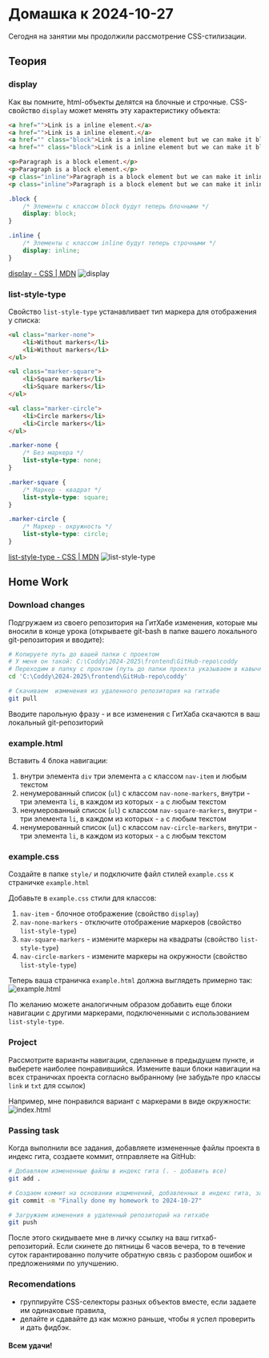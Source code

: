 # Домашка к 2024-10-27

Сегодня на занятии мы продолжили рассмотрение CSS-стилизации.

## Теория

### display
Как вы помните, html-объекты делятся на блочные и строчные. CSS-свойство `display` может менять эту характеристику объекта:
```html
<a href="">Link is a inline element.</a>
<a href="">Link is a inline element.</a>
<a href="" class="block">Link is a inline element but we can make it block.</a>
<a href="" class="block">Link is a inline element but we can make it block.</a>

<p>Paragraph is a block element.</p>
<p>Paragraph is a block element.</p>
<p class="inline">Paragraph is a block element but we can make it inline.</p>
<p class="inline">Paragraph is a block element but we can make it inline.</p>
```
```css
.block {
    /* Элементы с классом block будут теперь блочными */
    display: block;
}

.inline {
    /* Элементы с классом inline будут теперь строчными */
    display: inline;
}
```
[display - CSS | MDN](https://developer.mozilla.org/ru/docs/Web/CSS/display)
![display](./pics/2024-10-27_demo-display.png)

### list-style-type
Свойство `list-style-type` устанавливает тип маркера для отображения у списка:
```html
<ul class="marker-none">
    <li>Without markers</li>
    <li>Without markers</li>
</ul>

<ul class="marker-square">
    <li>Square markers</li>
    <li>Square markers</li>
</ul>

<ul class="marker-circle">
    <li>Circle markers</li>
    <li>Circle markers</li>
</ul>
```
```css
.marker-none {
    /* Без маркера */
    list-style-type: none;
}

.marker-square {
    /* Маркер - квадрат */
    list-style-type: square;
}

.marker-circle {
    /* Маркер - окружность */
    list-style-type: circle;
}
```
[list-style-type - CSS | MDN](https://developer.mozilla.org/en-US/docs/Web/CSS/list-style-type)
![list-style-type](./pics/2024-10-27_demo-list-style-type.png)

## Home Work

### Download changes
Подгружаем из своего репозитория на ГитХабе изменения, которые мы вносили в конце урока (открываете git-bash в папке вашего локального git-репозитория и вводите):
```bash
# Копируете путь до вашей папки с проектом
# У меня он такой: C:\Coddy\2024-2025\frontend\GitHub-repo\coddy
# Переходим в папку с проктом (путь до папки проекта указываем в кавычках, иначе гит-баш может ругаться)
cd 'C:\Coddy\2024-2025\frontend\GitHub-repo\coddy'

# Скачиваем  изменения из удаленного репозитория на гитхабе
git pull
```
Вводите парольную фразу - и все изменения с ГитХаба скачаются в ваш локальный git-репозиторий

### example.html
Вставить 4 блока навигации:
1) внутри элемента `div` три элемента `a` с классом `nav-item` и любым текстом
2) ненумерованный список (`ul`) с классом `nav-none-markers`, внутри - три элемента `li`, в каждом из которых - `a` с любым текстом
3) ненумерованный список (`ul`) с классом `nav-square-markers`, внутри - три элемента `li`, в каждом из которых - `a` с любым текстом
4) ненумерованный список (`ul`) с классом `nav-circle-markers`, внутри - три элемента `li`, в каждом из которых - `a` с любым текстом

### example.css
Создайте в папке `style/` и подключите файл стилей `example.css` к страничке `example.html`

Добавьте в `example.css` стили для классов:
1) `nav-item` - блочное отображение (свойство `display`)
2) `nav-none-markers` - отключите отображение маркеров (свойство `list-style-type`)
3) `nav-square-markers` - измените маркеры на квадраты (свойство `list-style-type`)
4) `nav-circle-markers` - измените маркеры на окружности (свойство `list-style-type`)

Теперь ваша страничка `example.html` должна выглядеть примерно так:
![example.html](./pics/2024-10-27_types.png)

По желанию можете аналогичным образом добавить еще блоки навигации с другими маркерами, подключенными с использованием `list-style-type`.

### Project
Рассмотрите варианты навигации, сделанные в предыдущем пункте, и выберете наиболее понравившийся. Измените ваши блоки навигации на всех страничках проекта согласно выбранному (не забудьте про классы `link` и `txt` для ссылок)

Например, мне понравился вариант с маркерами в виде окружности:
![index.html](./pics/2024-10-27_index.png)

### Passing task
Когда выполнили все задания, добавляете измененные файлы проекта в индекс гита, создаете коммит, отправляете на GitHub:
```bash
# Добавляем измененные файлы в индекс гита (. - добавить все)
git add .

# Создаем коммит на основании изщменений, добавленных в индекс гита, задаем сообщение коммита
git commit -m "Finally done my homework to 2024-10-27"

# Загружаем изменения в удаленный репозиторий на гитхабе
git push
```
После этого скидываете мне в личку ссылку на ваш гитхаб-репозиторий. Если скинете до пятницы 6 часов вечера, то в течение суток гарантированно получите обратную связь с разбором ошибок и предложениями по улучшению.

### Recomendations
- группируйте CSS-селекторы разных объектов вместе, если задаете им одинаковые правила,
- делайте и сдавайте дз как можно раньше, чтобы я успел проверить и дать фидбэк.

#### Всем удачи!